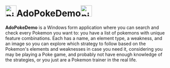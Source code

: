 # <img src="https://cdn3.emoji.gg/emojis/4876-pixel-pokeball.png" width="35px" height="35px" alt="pixel_pokeball">AdoPokeDemo<img src="https://cdn3.emoji.gg/emojis/4876-pixel-pokeball.png" width="35px" height="35px" alt="pixel_pokeball">

**AdoPokeDemo** is a Windows form application where you can search and check every Pokemon you want to: you have a list of pokemons with unique feature combinations. Each has a name, an element type, a weakness, and an image so you can explore which strategy to follow based on the Pokemon's elements and weaknesses in case you need it, considering you may be playing a Poke game, and probably not have enough knowledge of the strategies, or you just are a Pokemon trainer in the real life.
